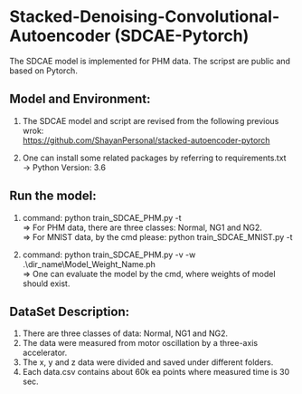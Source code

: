 # Stacked-Denoising-Convolutional-Autoencoder (SDCAE-Pytorch)
The SDCAE model is implemented for PHM data. The scripst are public and based on Pytorch.

## Model and Environment:  
1. The SDCAE model and script are revised from the following previous wrok:  
https://github.com/ShayanPersonal/stacked-autoencoder-pytorch  

2. One can install some related packages by referring to requirements.txt  
-> Python Version: 3.6  

## Run the model:  

1. command: python train_SDCAE_PHM.py -t  
    => For PHM data, there are three classes: Normal, NG1 and NG2.  
    => For MNIST data, by the cmd please: python train_SDCAE_MNIST.py -t  


2. command: python train_SDCAE_PHM.py -v -w .\dir_name\Model_Weight_Name.ph  
    => One can evaluate the model by the cmd, where weights of model should exist.  


## DataSet Description:   
1. There are three classes of data: Normal, NG1 and NG2.  
2. The data were measured from motor oscillation by a three-axis accelerator.  
3. The x, y and z data were divided and saved under different folders.  
4. Each data.csv contains about 60k ea points where measured time is 30 sec.  

